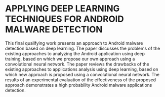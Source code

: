 # APPLYING DEEP LEARNING TECHNIQUES FOR ANDROID MALWARE DETECTION
This final qualifying work presents an approach to Android malware detection based on deep learning. The paper discusses the problems of the existing approaches to analyzing the Android application using deep training, based on which we propose our own approach using a convolutional neural network. The paper reviews the drawbacks of the existing approaches to applications analysis using deep learning, based on which new approach is proposed using a convolutional neural network. The results of an experimental evaluation of the effectiveness of the proposed approach demonstrates a high probability Android malware applications detection.
